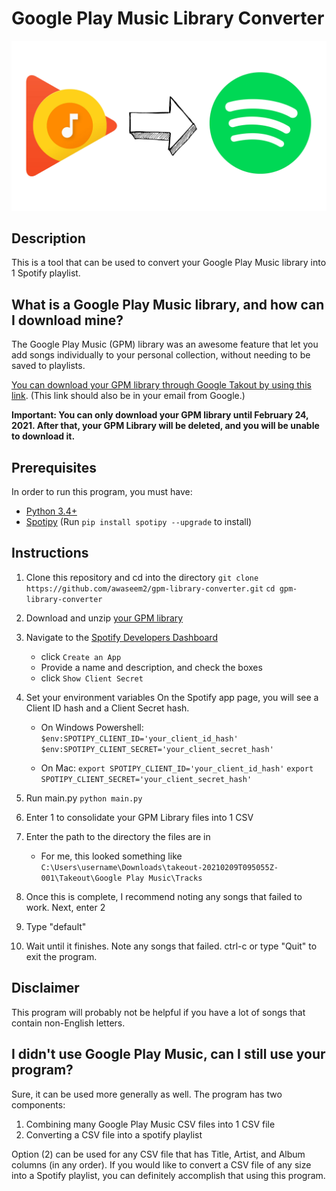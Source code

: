 # Google Play Music Library Converter

![icon](icon.png)

## Description

This is a tool that can be used to convert your Google Play Music library into 1 Spotify playlist.

## What is a Google Play Music library, and how can I download mine?

The Google Play Music (GPM) library was an awesome feature that let you add songs individually to your personal collection, without needing to be saved to playlists. 

[You can download your GPM library through Google Takout by using this link](https://takeout.google.com/settings/takeout/custom/play_music?gar=1). (This link should also be in your email from Google.)

**Important: You can only download your GPM library until February 24, 2021.
After that, your GPM Library will be deleted, and you will be unable to download it.**

## Prerequisites

In order to run this program, you must have:
- [Python 3.4+](https://www.python.org/downloads/)
- [Spotipy](https://spotipy.readthedocs.io/en/2.16.1/?highlight=spotify#installation) (Run `pip install spotipy --upgrade` to install)

## Instructions

1. Clone this repository and cd into the directory
    `git clone https://github.com/awaseem2/gpm-library-converter.git`
    `cd gpm-library-converter`

1. Download and unzip [your GPM library](https://takeout.google.com/settings/takeout/custom/play_music?gar=1)

2. Navigate to the [Spotify Developers Dashboard](https://developer.spotify.com/dashboard/applications)
    - click `Create an App`
    - Provide a name and description, and check the boxes
    - click `Show Client Secret`

3. Set your environment variables
    On the Spotify app page, you will see a Client ID hash and a Client Secret hash.
    - On Windows Powershell:
        `$env:SPOTIPY_CLIENT_ID='your_client_id_hash'`
        `$env:SPOTIPY_CLIENT_SECRET='your_client_secret_hash'`

    - On Mac:
        `export SPOTIPY_CLIENT_ID='your_client_id_hash'`
        `export SPOTIPY_CLIENT_SECRET='your_client_secret_hash'`

4. Run main.py
    `python main.py`

5. Enter 1 to consolidate your GPM Library files into 1 CSV

6. Enter the path to the directory the files are in
    - For me, this looked something like 
    `C:\Users\username\Downloads\takeout-20210209T095055Z-001\Takeout\Google Play Music\Tracks`

7. Once this is complete, I recommend noting any songs that failed to work.
Next, enter 2

8. Type "default"

9. Wait until it finishes. Note any songs that failed. ctrl-c or type "Quit" to exit the program.

## Disclaimer

This program will probably not be helpful if you have a lot of songs that contain non-English letters.

## I didn't use Google Play Music, can I still use your program?

Sure, it can be used more generally as well. The program has two components:
1. Combining many Google Play Music CSV files into 1 CSV file
2. Converting a CSV file into a spotify playlist

Option (2) can be used for any CSV file that has Title, Artist, and Album columns (in any order).
If you would like to convert a CSV file of any size into a Spotify playlist, you can definitely
accomplish that using this program.